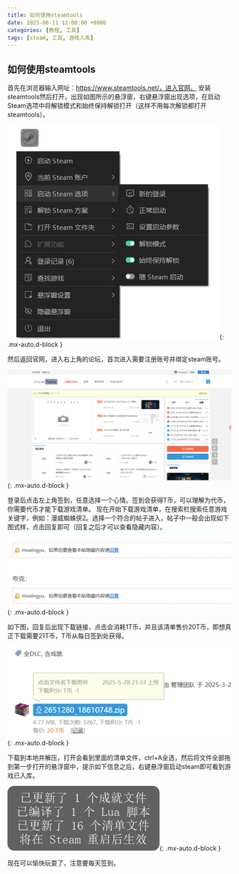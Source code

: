 ```yaml
---
title: 如何使用steamtools
date: 2025-06-11 12:00:00 +0800
categories: [教程, 工具]
tags: [steam, 工具, 游戏入库]
---
```



## 如何使用steamtools

首先在浏览器输入网址：https://www.steamtools.net/，进入官网。
安装steamtools然后打开，出现如图所示的悬浮窗，右键悬浮窗出现选项，在启动Steam选项中将解锁模式和始终保持解锁打开（这样不用每次解锁都打开steamtools）。

![SteamTools悬浮窗](/assets/img/steamtools/图片1.png){: .mx-auto.d-block }

然后返回官网，进入右上角的论坛，首次进入需要注册账号并绑定steam账号。

![SteamTools论坛](/assets/img/steamtools/图片2.png){: .mx-auto.d-block }

登录后点击左上角签到，任意选择一个心情。签到会获得T币，可以理解为代币，你需要代币才能下载游戏清单。
现在开始下载游戏清单，在搜索栏搜索任意游戏关键字，例如：漫威蜘蛛侠2。选择一个符合的帖子进入，帖子中一般会出现如下图式样，点击回复即可（回复之后才可以查看隐藏内容）。

![SteamTools论坛](/assets/img/steamtools/图片3.png){: .mx-auto.d-block }

如下图，回复后出现下载链接，点击会消耗1T币，并且该清单售价20T币，即想真正下载需要21T币，T币从每日签到处获得。

![SteamTools论坛](/assets/img/steamtools/图片4.png){: .mx-auto.d-block }

下载到本地并解压，打开会看到里面的清单文件，ctrl+A全选，然后将文件全部拖到第一步打开的悬浮窗中，提示如下信息之后，右键悬浮窗启动steam即可看到游戏已入库。

![SteamTools论坛](/assets/img/steamtools/图片5.png){: .mx-auto.d-block }

现在可以愉快玩耍了，注意要每天签到。